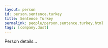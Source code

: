 ```yaml
---
layout: person
id: person.sentence.turkey
title: Sentence Turkey
permalink: people/person.sentence.turkey.html
tags: [company.dust]
---
```


Person details...